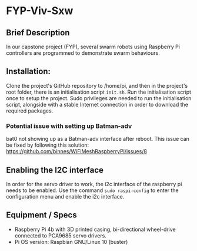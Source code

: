 # FYP-Viv-Sxw

## Brief Description
In our capstone project (FYP), several swarm robots using Raspberry Pi controllers are programmed to demonstrate swarm behaviours.

## Installation:
Clone the project's GitHub repository to /home/pi, and then in the project's root folder, there is an initialisation script `init.sh`. Run the initialisation script once to setup the project. Sudo privileges are needed to run the initialisation script, alongside with a stable Internet connection in order to download the required packages.

### Potential issue with setting up Batman-adv
bat0 not showing up as a Batman-adv interface after reboot. 
This issue can be fixed by following this solution: https://github.com/binnes/WiFiMeshRaspberryPi/issues/8

## Enabling the I2C interface
In order for the servo driver to work, the i2c interface of the raspberry pi needs to be enabled. Use the command
`sudo raspi-config`
to enter the configuration menu and enable the i2c interface.

## Equipment / Specs
- Raspberry Pi 4b with 3D printed casing, bi-directional wheel-drive connected to PCA9685 servo drivers.
- Pi OS version: Raspbian GNU/Linux 10 (buster)
